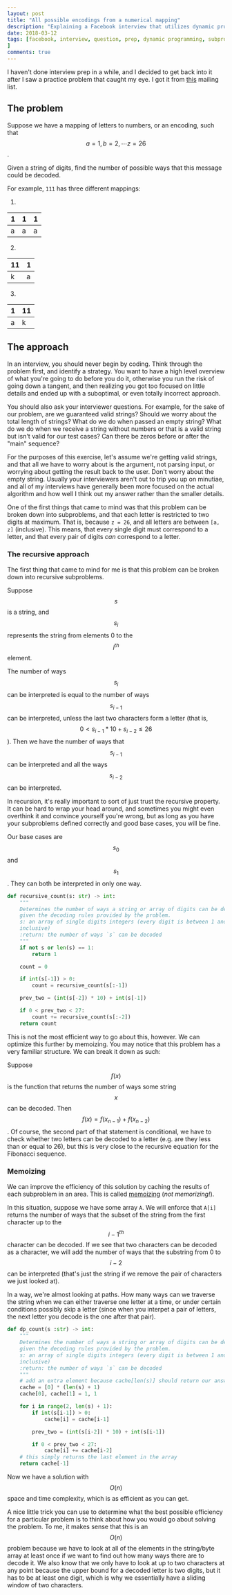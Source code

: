 ```yaml
---
layout: post
title: "All possible encodings from a numerical mapping"
description: "Explaining a Facebook interview that utilizes dynamic programming"
date: 2018-03-12
tags: [facebook, interview, question, prep, dynamic programming, subproblems, recursion
]
comments: true
---
```


I haven't done interview prep in a while, and I decided to get back into it
after I saw a practice problem that caught my eye. I got it from
[this](dailycodingproblem.com) mailing list.

## The problem

Suppose we have a mapping of letters to numbers, or an encoding, such that
$$ a = 1, b = 2, \cdots z = 26 $$.

Given a string of digits, find the number of possible ways that this message
could be decoded.

For example, `111` has three different mappings:

1.

1 | 1 | 1
--- | --- | ---
a | a | a


2.

11 | 1
--- | ---
k | a

3.

1 | 11
--- | ---
a | k

## The approach

In an interview, you should never begin by coding. Think through the problem
first, and identify a strategy. You want to have a high level overview of what
you're going to do before you do it, otherwise you run the risk of going down
a tangent, and then realizing you got too focused on little details and
ended up with a suboptimal, or even totally incorrect approach.

You should also ask your interviewer questions. For example, for the sake of
our problem, are we guaranteed valid strings? Should we worry about the total
length of strings? What do we do when passed an empty string? What do we do
when we receive a string without numbers or that is a valid string but isn't
valid for our test cases? Can there be zeros before or after the "main"
sequence?

For the purposes of this exercise, let's assume we're getting valid strings,
and that all we have to worry about is the argument, not parsing input, or
worrying about getting the result back to the user. Don't worry about the empty
string. Usually your interviewers
aren't out to trip you up on minutiae, and all of my interviews have generally
been more focused on the actual algorithm and how well I think out my answer
rather than the smaller details.

One of the first things that came to mind was that this problem can be broken
down into subproblems, and that each letter is restricted to two digits at
maximum. That is, because `z = 26`, and all letters are between `[a, z]`
(inclusive). This means, that every single digit must correspond to a letter,
and that every pair of digits _can_ correspond to a letter.

### The recursive approach

The first thing that came to mind for me is that this problem can be broken down
into recursive subproblems.

Suppose $$ s $$ is a string, and $$ s_i $$ represents the string from elements
0 to the $$ i^{th} $$ element.

The number of ways $$ s_i $$ can be interpreted is equal to the number of ways
$$ s_{i - 1} $$ can be interpreted, unless the last two characters form a letter
(that is, $$ 0 < s_{i - 1} * 10 + s_{i - 2} \leq 26 $$). Then we have the number
of ways that $$ s_{i - 1} $$ can be interpreted and all the ways $$ s_{i - 2} $$
can be interpreted.

In recursion, it's really important to sort of just trust the recursive property.
It can be hard to wrap your head around, and sometimes you might even overthink
it and convince yourself you're wrong, but as long as you have your subproblems
defined correctly and good base cases, you will be fine.

Our base cases are $$ s_0 $$ and $$ s_1 $$. They can both be interpreted in only
one way.

```python
def recursive_count(s: str) -> int:
    """
    Determines the number of ways a string or array of digits can be decoded
    given the decoding rules provided by the problem.
    s: an array of single digits integers (every digit is between 1 and 26,
    inclusive)
    :return: the number of ways `s` can be decoded
    """
    if not s or len(s) == 1:
        return 1

    count = 0

    if int(s[-1]) > 0:
        count = recursive_count(s[:-1])

    prev_two = (int(s[-2]) * 10) + int(s[-1])

    if 0 < prev_two < 27:
        count += recursive_count(s[:-2])
    return count
```

This is not the most efficient way to go about this, however. We can optimize
this further by memoizing. You may notice that this problem has a very
familiar structure. We can break it down as such:

Suppose $$ f(x) $$ is the function that returns the number of ways some string
$$ x $$ can be decoded. Then $$ f(x) = f(x_{n - 1}) + f(x_{n - 2}) $$. Of course,
the second part of that statement is conditional, we have to check whether two
letters can be decoded to a letter (e.g. are they less than or equal to 26),
but this is very close to the recursive equation for the Fibonacci sequence.

### Memoizing

We can improve the efficiency of this solution by caching the results of each
subproblem in an area. This is called
[memoizing](https://en.wikipedia.org/wiki/Memoization) (_not memorizing!_).

In this situation, suppose we have some array `A`. We will enforce that `A[i]`
returns the number of ways that the subset of the string from the first
character up to the $$ i - 1^{th} $$ character can be decoded. If we see that
two characters can be decoded as a character, we will add the number of ways
that the substring from 0 to $$ i - 2 $$ can be interpreted (that's just
the string if we remove the pair of characters we just looked at).

In a way, we're almost looking at paths. How many ways can we traverse the
string when we can either traverse one letter at a time, or under certain
conditions possibly skip a letter (since when you interpet a pair of letters,
the next letter you decode is the one after that pair).

```python
def dp_count(s :str) -> int:
    """
    Determines the number of ways a string or array of digits can be decoded
    given the decoding rules provided by the problem.
    s: an array of single digits integers (every digit is between 1 and 26,
    inclusive)
    :return: the number of ways `s` can be decoded
    """
    # add an extra element because cache[len(s)] should return our answer
    cache = [0] * (len(s) + 1)
    cache[0], cache[1] = 1, 1

    for i in range(2, len(s) + 1):
        if int(s[i-1]) > 0:
            cache[i] = cache[i-1]

        prev_two = (int(s[i-2]) * 10) + int(s[i-1])

        if 0 < prev_two < 27:
            cache[i] += cache[i-2]
    # this simply returns the last element in the array
    return cache[-1]
```

Now we have a solution with $$ O(n) $$ space and time complexity, which is as
efficient as you can get.

A nice little trick you can use to determine what the best possible efficiency
for a particular problem is to think about how you would go about solving the
problem. To me, it makes sense that this is an $$ O(n) $$ problem because we
have to look at all of the elements in the string/byte array at least once if
we want to find out how many ways there are to decode it. We also know that
we only have to look at up to two characters at any point because the upper
bound for a decoded letter is two digits, but it has to be at least one digit,
which is why we essentially have a sliding window of two characters.